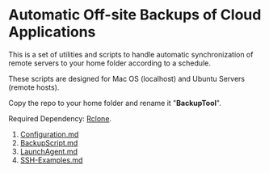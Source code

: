 # Automatic Off-site Backups of Cloud Applications 

This is a set of utilities and scripts to handle automatic 
synchronization of remote servers to your home folder according to a schedule.

These scripts are designed for Mac OS (localhost) and Ubuntu Servers (remote hosts).

Copy the repo to your home folder and rename it "**BackupTool**".

Required Dependency: [Rclone](https://rclone.org).

1) [Configuration.md](https://github.com/bayareawebpro/offsite-cloud-backups/blob/master/docs/1-Configuration.md)
2) [BackupScript.md](https://github.com/bayareawebpro/offsite-cloud-backups/blob/master/docs/2-BackupScript.md)
3) [LaunchAgent.md](https://github.com/bayareawebpro/offsite-cloud-backups/blob/master/docs/3-LaunchAgent.md)
4) [SSH-Examples.md](https://github.com/bayareawebpro/offsite-cloud-backups/blob/master/docs/4-SSH-Examples.md)
